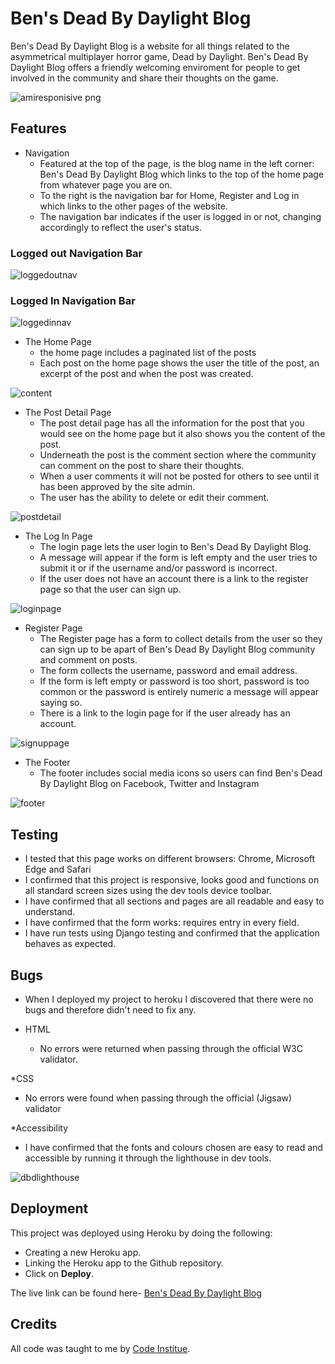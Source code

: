 # Ben's Dead By Daylight Blog

Ben's Dead By Daylight Blog is a website for all things related to the asymmetrical multiplayer horror game, Dead by Daylight. Ben's Dead By Daylight Blog offers a friendly welcoming enviroment for people to get involved in the community and share their thoughts on the game.

![amiresponisive png](https://github.com/user-attachments/assets/fc26f84c-f71e-4bbc-9f99-876e04d96d33)

## Features
* Navigation
  - Featured at the top of the page, is the blog name in the left corner: Ben's Dead By Daylight Blog which links to the top of the home page from whatever page you are on.
  - To the right is the navigation bar for Home, Register and Log in which links to the other pages of the website.
  - The navigation bar indicates if the user is logged in or not, changing accordingly to reflect the user's status.

### Logged out Navigation Bar
 
![loggedoutnav](https://github.com/user-attachments/assets/cdbb7604-2723-4f72-b9c3-00357e5d1158)

### Logged In Navigation Bar

![loggedinnav](https://github.com/user-attachments/assets/e70dea40-1425-4e7a-9dca-9a7e868e7b38)

* The Home Page
  - the home page includes a paginated list of the posts
  - Each post on the home page shows the user the title of the post, an excerpt of the post and when the post was created.

![content](https://github.com/user-attachments/assets/f93cd377-35ce-4d6d-87cd-7129dd384e06)

* The Post Detail Page
  - The post detail page has all the information for the post that you would see on the home page but it also shows you the content of the post.
  - Underneath the post is the comment section where the community can comment on the post to share their thoughts.
  - When a user comments it will not be posted for others to see until it has been approved by the site admin.
  - The user has the ability to delete or edit their comment. 

![postdetail](https://github.com/user-attachments/assets/bf7b6302-3add-44b2-a82e-713f240d8cae)

* The Log In Page
  - The login page lets the user login to Ben's Dead By Daylight Blog.
  - A message will appear if the form is left empty and the user tries to submit it or if the username and/or password is incorrect.
  - If the user does not have an account there is a link to the register page so that the user can sign up.

![loginpage](https://github.com/user-attachments/assets/d9060ca5-4c39-4532-a83a-ba073931369e)

* Register Page
  - The Register page has a form to collect details from the user so they can sign up to be apart of Ben's Dead By Daylight Blog community and comment on posts.
  - The form collects the username, password and email address.
  - If the form is left empty or password is too short, password is too common or the password is entirely numeric a message will appear saying so.
  - There is a link to the login page for if the user already has an account.
 
![signuppage](https://github.com/user-attachments/assets/cf04fbcf-9d57-4136-8530-04503911f985)


* The Footer
  - The footer includes social media icons so users can find Ben's Dead By Daylight Blog on Facebook, Twitter and Instagram
 
![footer](https://github.com/user-attachments/assets/fe5f8f3e-3122-418c-9dbd-5524f4dc3805)

## Testing
* I tested that this page works on different browsers: Chrome, Microsoft Edge and Safari
* I confirmed that this project is responsive, looks good and functions on all standard screen sizes using the dev tools device toolbar.
* I have confirmed that all sections and pages are all readable and easy to understand.
* I have confirmed that the form works: requires entry in every field.
* I have run tests using Django testing and confirmed that the application behaves as expected.



## Bugs

* When I deployed my project to heroku I discovered that there were no bugs and therefore didn't need to fix any.

* HTML
  - No errors were returned when passing through the official W3C validator.
 
*CSS
  - No errors were found when passing through the official (Jigsaw) validator

*Accessibility
  - I have confirmed that the fonts and colours chosen are easy to read and accessible by running it through the lighthouse in dev tools.

![dbdlighthouse](https://github.com/user-attachments/assets/10155e75-05ba-4b78-a2e3-dc801dc793cc)

## Deployment

This project was deployed using Heroku by doing the following:
- Creating a new Heroku app.
- Linking the Heroku app to the Github repository.
- Click on **Deploy**.

The live link can be found here- [Ben's Dead By Daylight Blog](https://dead-by-daylight-blog-91f72895ccd4.herokuapp.com/)

## Credits

All code was taught to me by [Code Institue](https://learn.codeinstitute.net/dashboard).
